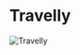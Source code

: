 # Travelly
![Travelly](https://github.com/Edanriell/oldProjects-2/blob/master/Travelly/travelly.png?raw=true)
